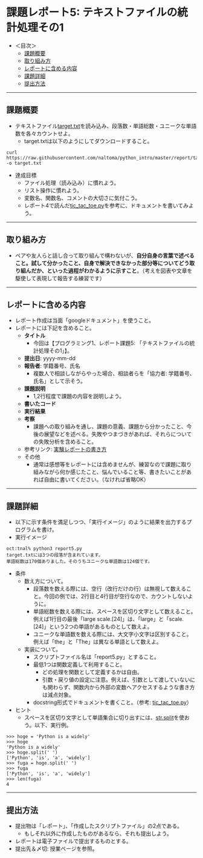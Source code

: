 # 課題レポート5: テキストファイルの統計処理その1

- ＜目次＞
  - <a href="#abst">課題概要</a>
  - <a href="#howto">取り組み方</a>
  - <a href="#report">レポートに含める内容</a>
  - <a href="#level1">課題詳細</a>
  - <a href="#upload">提出方法</a>

<hr>

## <a name="abst">課題概要</a>
- テキストファイル[target.txt](./target.txt)を読み込み、段落数・単語総数・ユニークな単語数を各々カウントせよ。
  - target.txtは以下のようにしてダウンロードすること。

```
curl https://raw.githubusercontent.com/naltoma/python_intro/master/report/target.txt -o target.txt
```

- 達成目標
  - ファイル処理（読み込み）に慣れよう。
  - リスト操作に慣れよう。
  - 変数名、関数名、コメントの大切さに気付こう。
  - レポート4で読んだ[tic_tac_toe.py](https://github.com/naltoma/python_intro/blob/master/report/tic_tac_toe.py)を参考に、ドキュメントを書いてみよう。

<hr>

## <a name="howto">取り組み方</a>
- ペアや友人らと話し合って取り組んで構わないが、**自分自身の言葉で述べること。試して分かったこと、自身で解決できなかった部分等についてどう取り組んだか、といった過程がわかるように示すこと**。（考えを図表や文章を駆使して表現して報告する練習です）

<hr>

## <a name="report">レポートに含める内容</a>
- レポート作成は当面「googleドキュメント」を使うこと。
- レポートには下記を含めること。
  - **タイトル**
    - 今回は【プログラミング1、レポート課題5: 「テキストファイルの統計処理その1」】。
  - **提出日**: yyyy-mm-dd
  - **報告者**: 学籍番号、氏名
    - 複数人で相談しながらやった場合、相談者らを「協力者: 学籍番号、氏名」として示そう。
  - **課題説明**
    - 1,2行程度で課題の内容を説明しよう。
  - **書いたコード**
  - **実行結果**
  - **考察**
    - 課題への取り組みを通し、課題の意義、課題から分かったこと、今後の展望などを述べる。失敗やつまづきがあれば、それらについての失敗分析を含めること。
  - 参考リンク: [実験レポートの書き方](http://www.report.gusoku.net/jikken/jikkenreport.html)
  - その他
    - 通常は感想等をレポートには含めませんが、練習なので課題に取り組みながら何か感じたこと、悩んでいること等、書きたいことがあれば自由に書いてください。（なければ省略OK）

<hr>

## <a name="level">課題詳細</a>
- 以下に示す条件を満足しつつ、「実行イメージ」のように結果を出力するプログラムを書け。
- 実行イメージ

```
oct:tnal% python3 report5.py
target.txtには3つの段落が含まれています。
単語総数は170個ありました。そのうちユニークな単語数は124個です。
```

- 条件
  - 数え方について。
    - 段落数を数える際には、空行（改行だけの行）は無視して数えること。今回の例では、2行目と4行目が空行なので、カウントしないように。
    - 単語総数を数える際には、スペースを区切り文字として数えること。例えば1行目の最後「large scale.[24]」は、「large」と「scale.[24]」という2つの単語があるものとして数えよ。
    - ユニークな単語数を数える際には、大文字小文字は区別すること。例えば「the」と「The」は異なる単語として数えよ。
  - 実装について。
    - スクリプトファイル名は「report5.py」とすること。
    - 最低1つは関数定義して利用すること。
      - どの処理を関数として定義するかは自由。
      - 引数・戻り値の設定に注意。例えば、引数として渡していないにも関わらず、関数内から外部の変数へアクセスするような書き方は減点対象。
    - docstring形式でドキュメントを書くこと。（参考: [tic_tac_toe.py](https://github.com/naltoma/python_intro/blob/master/report/tic_tac_toe.py)）
- ヒント
  - スペースを区切り文字として単語集合に切り出すには、[str.split](https://docs.python.jp/3/library/stdtypes.html#str.split)を使おう。以下、実行例。

```
>>> hoge = 'Python is a widely'
>>> hoge
'Python is a widely'
>>> hoge.split(' ')
['Python', 'is', 'a', 'widely']
>>> fuga = hoge.split(' ')
>>> fuga
['Python', 'is', 'a', 'widely']
>>> len(fuga)
4
```

<hr>

## <a name="upload">提出方法</a>
- 提出物は「レポート」、「作成したスクリプトファイル」の2点である。
  - もしそれ以外に作成したものがあるなら、それも提出しよう。
- レポートは電子ファイルで提出するものとする。
- 提出先＆〆切: 授業ページを参照。
